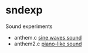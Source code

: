 # sndexp
Sound experiments

  * anthem.c [sine waves sound](http://www.youtube.com/watch?v=1OlSn6O--P4)
  * anthem2.c [piano-like sound](https://www.youtube.com/watch?v=uIQAYZRTApY)
